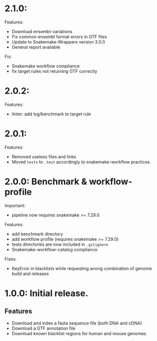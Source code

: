 # 2.1.0:

Features:

* Download ensembl-variations
* Fix common ensembl format errors in GTF files
* Update to Snakemake-Wrappers version 3.0.0
* General report available

Fix: 

* Snakemake workflow compliance
* fix target rules not returning GTF correctly

# 2.0.2:

Features:

* linter: add log/benchmark to target rule

# 2.0.1:

Features:

* Removed useless files and links
* Moved `tests` to `.test` accordingly to snakemake-workflow practices.

# 2.0.0: Benchmark & workflow-profile

Important:

* pipeline now requires snakemake >= 7.29.0

Features:

* add benchmark directory
* add workflow profile (requires snakemake >= 7.29.0)
* tests directories are now included in `.gitignore`
* Snakemake-workflow-catalog compliance

Fixes:

* KeyError in blacklists while requesting wrong combination of genome build and releases

# 1.0.0: Initial release.

## Features

* Download and index a fasta sequence file (both DNA and cDNA)
* Download a GTF annotation file
* Download known blacklist regions for human and mouse genomes
